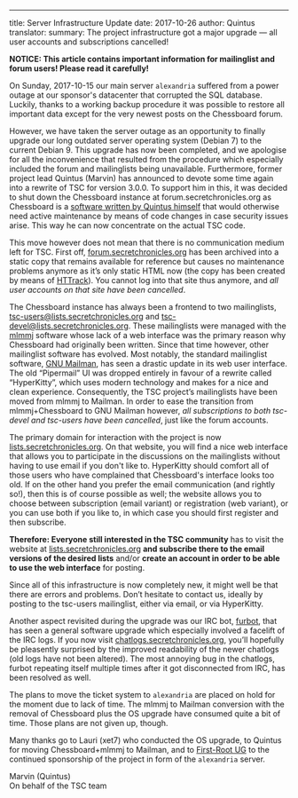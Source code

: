 ---
title: Server Infrastructure Update
date: 2017-10-26
author: Quintus
translator:
summary: The project infrastructure got a major upgrade — all user accounts and subscriptions cancelled!

**NOTICE: This article contains important information for mailinglist and forum users! Please read it carefully!**

On Sunday, 2017-10-15 our main server `alexandria` suffered from a
power outage at our sponsor's datacenter that corrupted the SQL
database. Luckily, thanks to a working backup procedure it was
possible to restore all important data except for the very newest
posts on the Chessboard forum.

However, we have taken the server outage as an opportunity to finally
upgrade our long outdated server operating system (Debian 7) to the
current Debian 9. This upgrade has now been completed, and we
apologise for all the inconvenience that resulted from the procedure
which especially included the forum and mailinglists being
unavailable. Furthermore, former project lead Quintus (Marvin) has
announced to devote some time again into a rewrite of TSC for version
3.0.0. To support him in this, it was decided to shut down the
Chessboard instance at forum.secretchronicles.org as Chessboard is a
[software written by Quintus himself][1] that would otherwise need
active maintenance by means of code changes in case security issues
arise. This way he can now concentrate on the actual TSC code.

This move however does not mean that there is no communication medium
left for TSC. First off, [forum.secretchronicles.org][2] has been
archived into a static copy that remains available for reference but
causes no maintenance problems anymore as it’s only static HTML now
(the copy has been created by means of [HTTrack][3]). You cannot log
into that site thus anymore, and *all user accounts on that site have
been cancelled*.

The Chessboard instance has always been a frontend to two
mailinglists, tsc-users@lists.secretchronicles.org and
tsc-devel@lists.secretchronicles.org. These mailinglists were managed
with the [mlmmj][4] software whose lack of a web interface was the
primary reason why Chessboard had originally been written. Since that
time however, other mailinglist software has evolved. Most notably,
the standard mailinglist software, [GNU Mailman][5], has seen a
drastic update in its web user interface. The old “Pipermail” UI was
dropped entirely in favour of a rewrite called “HyperKitty”, which
uses modern technology and makes for a nice and clean
experience. Consequently, the TSC project’s mailinglists have been
moved from mlmmj to Mailman. In order to ease the transition from
mlmmj+Chessboard to GNU Mailman however, *all subscriptions to both
tsc-devel and tsc-users have been cancelled*, just like the forum
accounts.

The primary domain for interaction with the project is now
[lists.secretchronicles.org][6]. On that website, you will find a nice
web interface that allows you to participate in the discussions on the
mailinglists without having to use email if you don't like
to. HyperKitty should comfort all of those users who have complained
that Chessboard's interface looks too old. If on the other hand you
prefer the email communication (and rightly so!), then this is of
course possible as well; the website allows you to choose between
subscription (email variant) or registration (web variant), or you can
use both if you like to, in which case you should first register and
then subscribe.

**Therefore: Everyone still interested in the TSC community** has to visit the
website at [lists.secretchronicles.org][6] **and subscribe there to the
email versions of the desired lists** and/or **create an account in
order to be able to use the web interface** for posting.

Since all of this infrastructure is now completely new, it might well
be that there are errors and problems. Don’t hesitate to contact us,
ideally by posting to the tsc-users mailinglist, either via email, or
via HyperKitty.

Another aspect revisited during the upgrade was our IRC bot,
[furbot][8], that has seen a general software upgrade which especially
involved a facelift of the IRC logs. If you now visit
[chatlogs.secretchronicles.org][9], you’ll hopefully be pleasently
surprised by the improved readability of the newer chatlogs (old logs
have not been altered). The most annoying bug in the chatlogs, furbot
repeating itself multiple times after it got disconnected from IRC,
has been resolved as well.

The plans to move the ticket system to `alexandria` are placed on
hold for the moment due to lack of time. The mlmmj to Mailman
conversion with the removal of Chessboard plus the OS upgrade have
consumed quite a bit of time. Those plans are not given up, though.

Many thanks go to Lauri (xet7) who conducted the OS upgrade, to
Quintus for moving Chessboard+mlmmj to Mailman, and to [First-Root
UG][7] to the continued sponsorship of the project in form of the
`alexandria` server.

Marvin (Quintus)<br/>
On behalf of the TSC team

[1]: https://github.com/Quintus/chessboard
[2]: https://forum.secretchronicles.org/
[3]: http://www.httrack.com/
[4]: http://mlmmj.org/
[5]: http://list.org/
[6]: https://lists.secretchronicles.org/
[7]: http://first-root.com/
[8]: https://github.com/Secretchronicles/furbot
[9]: https://chatlogs.secretchronicles.org/
